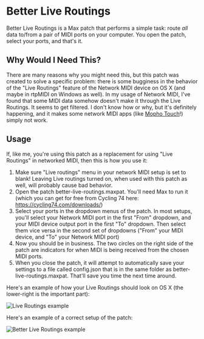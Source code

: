 # Better Live Routings

Better Live Routings is a Max patch that performs a simple task: route *all* data to/from a pair of MIDI ports on your computer. You open the patch, select your ports, and that's it.

## Why Would I Need This?

There are many reasons why you might need this, but this patch was created to solve a specific problem: there is some bugginess in the behavior of the "Live Routings" feature of the Network MIDI device on OS X (and maybe in rtpMIDI on Windows as well). In my usage of Network MIDI, I've found that some MIDI data somehow doesn't make it through the Live Routings. It seems to get filtered. I don't know how or why, but it's definitely happening, and it makes some network MIDI apps (like <a href="https://coffeeshopped.com/mopho-touch">Mopho Touch</a>!) simply not work.

## Usage

If, like me, you're using this patch as a replacement for using "Live Routings" in networked MIDI, then this is how you use it:

1. Make sure "Live routings" menu in your network MIDI setup is set to blank! Leaving Live routings turned on, when used with this patch as well, will probably cause bad behavior.
2. Open the patch better-live-routings.maxpat. You'll need Max to run it (which you can get for free from Cycling 74 here: <a href="https://cycling74.com/downloads/">https://cycling74.com/downloads/</a>)
3. Select your ports in the dropdown menus of the patch. In most setups, you'll select your Network MIDI port in the first "From" dropdown, and your MIDI device output port in the first "To" dropdown. Then select them vice versa in the second set of dropdowns ("From" your MIDI device, and "To" your Network MIDI port)
4. Now you should be in business. The two circles on the right side of the patch are indicators for when MIDI is being received from the chosen MIDI ports.
5. When you close the patch, it will attempt to automatically save your settings to a file called config.json that is in the same folder as better-live-routings.maxpat. That'll save you time the next time around.

Here's an example of how your Live Routings should look on OS X (the lower-right is the important part):

![Live Routings example](https://coffeeshopped.com/rails/active_storage/blobs/proxy/eyJfcmFpbHMiOnsibWVzc2FnZSI6IkJBaHBBcFFDIiwiZXhwIjpudWxsLCJwdXIiOiJibG9iX2lkIn19--e1565b4903e273a4a1222c9f9d18267e84b9ce8a/Screen-20Shot-202015-05-15-20at-2012.38.58-20PM.png)

Here's an example of a correct setup of the patch:

![Better Live Routings example](https://coffeeshopped.com/rails/active_storage/blobs/proxy/eyJfcmFpbHMiOnsibWVzc2FnZSI6IkJBaHBBcFVDIiwiZXhwIjpudWxsLCJwdXIiOiJibG9iX2lkIn19--e36428d4f54c532640b353d666e1e6ace2a96159/Screen-20Shot-202015-05-15-20at-202.17.18-20PM.png)
